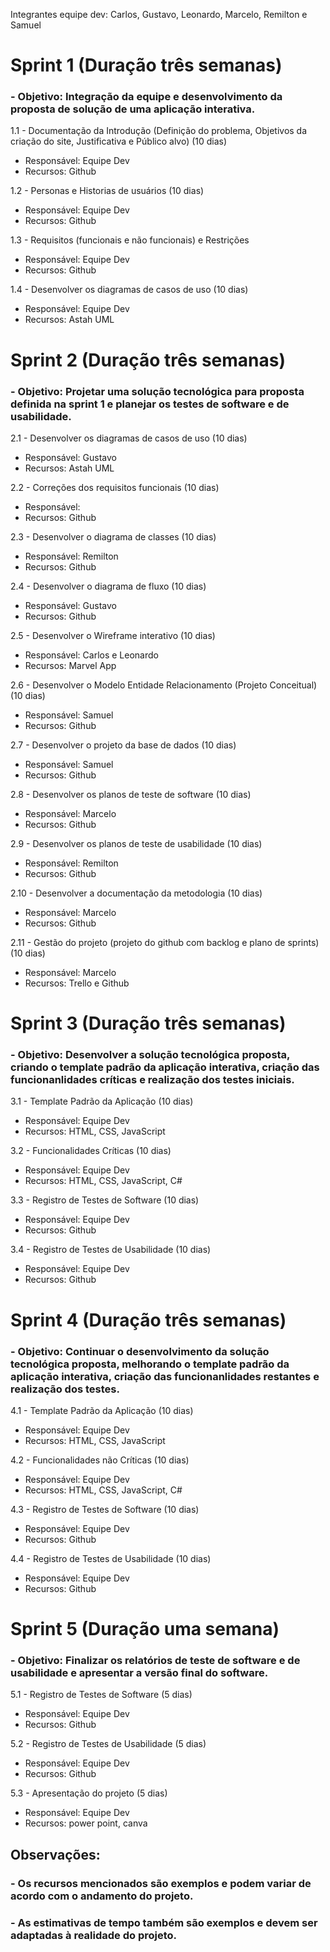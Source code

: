 Integrantes equipe dev: Carlos, Gustavo, Leonardo, Marcelo, Remilton e Samuel

# Sprint 1 (Duração três semanas) 
### - Objetivo: Integração da equipe e desenvolvimento da proposta de solução de uma aplicação interativa. 

1.1 - Documentação da Introdução (Definição do problema, Objetivos da criação do site, Justificativa e Público alvo) (10 dias)
- Responsável: Equipe Dev
- Recursos: Github

1.2 - Personas e Historias de usuários (10 dias)
- Responsável: Equipe Dev
- Recursos: Github

1.3 - Requisitos (funcionais e não funcionais) e Restrições
- Responsável: Equipe Dev
- Recursos: Github

1.4 - Desenvolver os diagramas de casos de uso (10 dias)
- Responsável: Equipe Dev
- Recursos: Astah UML

# Sprint 2 (Duração três semanas) 
### - Objetivo: Projetar uma solução tecnológica para proposta definida na sprint 1 e planejar os testes de software e de usabilidade.

2.1 - Desenvolver os diagramas de casos de uso (10 dias)
- Responsável: Gustavo
- Recursos: Astah UML

2.2 - Correções dos requisitos funcionais (10 dias)
- Responsável:
- Recursos: Github

2.3 - Desenvolver o diagrama de classes (10 dias)
- Responsável: Remilton
- Recursos: Github

2.4 - Desenvolver o diagrama de fluxo (10 dias)
- Responsável: Gustavo
- Recursos: Github

2.5 - Desenvolver o Wireframe interativo (10 dias)
- Responsável: Carlos e Leonardo
- Recursos: Marvel App

2.6 - Desenvolver o Modelo Entidade Relacionamento (Projeto Conceitual) (10 dias)
- Responsável: Samuel 
- Recursos: Github

2.7 - Desenvolver o projeto da base de dados (10 dias)
- Responsável: Samuel 
- Recursos: Github

2.8 - Desenvolver os planos de teste de software (10 dias)
- Responsável: Marcelo
- Recursos: Github

2.9 - Desenvolver os planos de teste de usabilidade (10 dias)
- Responsável: Remilton
- Recursos: Github

2.10 - Desenvolver a documentação da metodologia (10 dias)
- Responsável: Marcelo
- Recursos: Github

2.11 - Gestão do projeto (projeto do github com backlog e plano de sprints) (10 dias)
- Responsável: Marcelo
- Recursos: Trello e Github

# Sprint 3 (Duração três semanas) 
### - Objetivo: Desenvolver a solução tecnológica proposta, criando o template padrão da aplicação interativa, criação das funcionanlidades críticas e realização dos testes iniciais.

3.1 - Template Padrão da Aplicação (10 dias)
- Responsável: Equipe Dev
- Recursos: HTML, CSS, JavaScript

3.2 - Funcionalidades Críticas (10 dias)
- Responsável: Equipe Dev
- Recursos: HTML, CSS, JavaScript, C#

3.3 - Registro de Testes de Software (10 dias)
- Responsável: Equipe Dev
- Recursos: Github

3.4 - Registro de Testes de Usabilidade (10 dias)
- Responsável: Equipe Dev
- Recursos: Github

# Sprint 4 (Duração três semanas) 
### - Objetivo: Continuar o desenvolvimento da solução tecnológica proposta, melhorando o template padrão da aplicação interativa, criação das funcionanlidades restantes e realização dos testes.

4.1 - Template Padrão da Aplicação (10 dias)
- Responsável: Equipe Dev
- Recursos: HTML, CSS, JavaScript

4.2 - Funcionalidades não Críticas (10 dias)
- Responsável: Equipe Dev
- Recursos: HTML, CSS, JavaScript, C#

4.3 - Registro de Testes de Software (10 dias)
- Responsável: Equipe Dev
- Recursos: Github

4.4 - Registro de Testes de Usabilidade (10 dias)
- Responsável: Equipe Dev
- Recursos: Github

# Sprint 5 (Duração uma semana) 
### - Objetivo: Finalizar os relatórios de teste de software e de usabilidade e apresentar a versão final do software.

5.1 - Registro de Testes de Software (5 dias)
- Responsável: Equipe Dev
- Recursos: Github

5.2 - Registro de Testes de Usabilidade (5 dias)
- Responsável: Equipe Dev
- Recursos: Github

5.3 - Apresentação do projeto (5 dias)
- Responsável: Equipe Dev
- Recursos: power point, canva

## Observações:
### - Os recursos mencionados são exemplos e podem variar de acordo com o andamento do projeto.
### - As estimativas de tempo também são exemplos e devem ser adaptadas à realidade do projeto.
